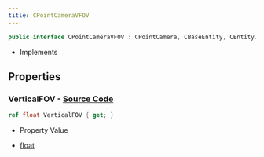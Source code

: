 ```yaml
---
title: CPointCameraVFOV
---
```


```csharp
public interface CPointCameraVFOV : CPointCamera, CBaseEntity, CEntityInstance, ISchemaClass<CEntityInstance>, ISchemaClass<CBaseEntity>, ISchemaClass<CPointCamera>, ISchemaClass<CPointCameraVFOV>, ISchemaField, ISchemaClass, INativeHandle
```

- Implements

## Properties

### **VerticalFOV** - [Source Code](https://github.com/swiftly-solution/swiftlys2/blob/main/managed/src/SwiftlyS2.Generated/Schemas/Interfaces/CPointCameraVFOV.cs#L16)

```csharp
ref float VerticalFOV { get; }
```

- Property Value

- [float](https://learn.microsoft.com/dotnet/api/system.single)

